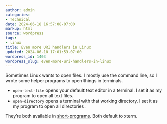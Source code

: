 ```yaml
---
author: admin
categories:
- Technical
date: 2024-06-18 16:57:08-07:00
markup: html
source: wordpress
tags:
- linux
title: Even more URI handlers in Linux
updated: 2024-06-18 17:01:53-07:00
wordpress_id: 1403
wordpress_slug: even-more-uri-handlers-in-linux
---
```

Sometimes Linux wants to open files. I mostly use the command line, so I wrote some helper programs to open things in terminals.

-   `open-text-file` opens your default text editor in a terminal. I set it as my program to open all text files.
-   `open-directory` opens a terminal with that working directory. I set it as my program to open all directories.

They’re both available in [short-programs][1]. Both default to xterm.

[1]: https://github.com/za3k/short-programs?tab=readme-ov-file#open-directorytext-file
